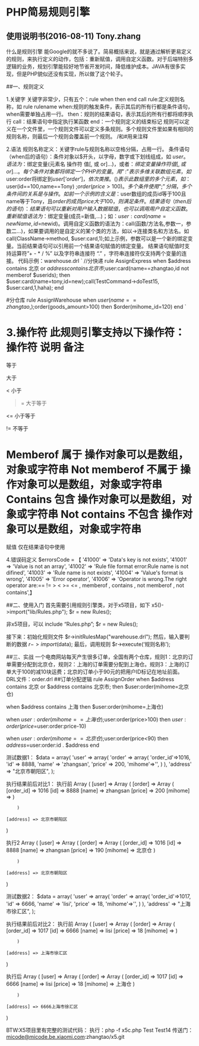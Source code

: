 PHP简易规则引擎
============================
使用说明书(2016-08-11)
Tony.zhang
----------------------------
什么是规则引擎
      能Google的就不多说了。简易概括来说，就是通过解析更易定义的规则，来执行定义的动作，包括：重新赋值，调用自定义函数。对于后端特别多逻辑的业务，规划引擎能较好地节省开发时间，降低维护成本。JAVA有很多实现，但是PHP貌似还没有实现，所以做了这个轮子。
      
##一、规则定义

1.关键字
关键字非常少，只有五个：rule when then end call
rule:定义规则名称，如 rule rulename
when:规则的触发条件，表示其后的所有行都是条件语句，when需要单独占用一行。
then：规则的结果语句，表示其后的所有行都将顺序执行
call：结果语句中指定执行某函数
end：一个规则定义的结束标记
规则可以定义在一个文件里，一个规则文件可以定义多条规则。多个规则文件里如果有相同的规则名称，则最后一个规则会覆盖前一个规则。
/和#用来注释

2.语法
规则名称定义：关键字rule与规则名称以空格分隔，占用一行。
条件语句（when后的语句）：条件对象以$开头，以字母，数字或下划线组成，如 $user。语法为：$绑定变量(元素名 操作符 值[, 或 or]…)，或者：$绑定变量操作符 值[, 或 or]… 。每个条件对象都将绑定一个PHP的变量。用”:”表示多维关联数组元素，如$user:order将绑定到$user[‘order’]，依次类推。()表示此数组里的多个元素，如：$user(id==100,name==Tony) ;$order(price>100)。多个条件使用“;”分隔，多个条件间的关系是与操作。如前一个示例的含义是：$user数组的成员id等于100且name等于Tony，且$order的成员price大于100，则满足条件。
结果语句（then后的语句）：结果语句可以重新对用户输入数据赋值，也可以调用用户自定义函数。重新赋值语法为：$绑定变量(成员=新值,…)；如：$user:card(name=newName,id=$newid)。调用自定义函数的语法为：call(函数/方法名,参数一，参数二…)，如果要调用的是自定义的某个类的方法，如以->连接类名和方法名。如call(ClassName->method, $user:card,1);如上示例，参数可以是一个新的绑定变量。当前结果语句可以引用前一个结果语句赋值的绑定变量。
结果语句赋值时支持运算符”+ - * / %” 以及字符串连接符 “.” ，字符串连接符仅支持两个变量的连接。
代码示例：warehouse.drl
`
//分快递
rule AssignExpress
when
    $address contains 北京   or $address contains 北京市;$user:card(name==zhangtao,id not memberof $userids);
then
    $user:card(name=tony,id=new);call(TestCommand->doTest15, $user:card,1,haha);
end

#分仓库
rule AssignWarehouse
when
    $user(name==zhangtao,);$order(goods_amount>100)
 then
    $order(mihome_id=120)
end
`

3.操作符
此规则引擎支持以下操作符：
操作符
说明
备注
==
等于

>
大于

<
小于

>=
大于等于

<=
小于等于

!=
不等于

Memberof
属于
操作对象可以是数组，对象或字符串
Not memberof
不属于
操作对象可以是数组，对象或字符串
Contains
包含
操作对象可以是数组，对象或字符串
Not contains
不包含
操作对象可以是数组，对象或字符串
=
赋值
仅在结果语句中使用


4.错误码定义
$errorsCode = 【
        '41000' => 'Data\'s key is not exists',
        '41001' => 'Value is not an array',
        '41002' => 'Rule file format error:Rule name is not difined',
        '41003' => 'Rule name is not exists',
        '41004' => 'Value\'s format is wrong',
        '41005' => 'Error operator',
        '41006' => 'Operator is wrong.The right operator are:== != > < >= <= , memberof , contains , not memberof , not contains',】

##二、使用入门
首先需要引用规则引擎类，对于x5项目，如下
x5()->import("lib/Rules.php");
$r = new Rules();

非x5项目，可以
include “Rules.php”;
$r = new Rules();

接下来：初始化规则文件
$r->initRulesMap("warehouse.drl");
然后，输入要判断的数据
$r->import($data);
最后，调用规则
$r->execute(‘规则名称’);


##三、实战
一个电商网站每天产生很多订单，全国有两个仓库，规则1：北京的订单需要分配到北京仓，规则2：上海的订单需要分配到上海仓。规则3：上海的订单大于100的减10块运费；北京的订单小于90元的把用户ID标记在地址前面。
DRL文件：order.drl
##订单分配逻辑
rule AssignOrder
when
    $address contains 北京 or $address contains 北京市;
then
    $user:order(mihome=北京仓)
    
when 
    $address contains 上海
then
    $user:order(mihome=上海仓)    
    
when 
    $user:order(mihome==上海仓);$user:order(price>100)
then
    $user:order(price=$user:order:price-10)

when
    $user:order(mihome==北京仓);$user:order(price<90)
then
    $address=$user:order:id . $address
end

测试数据1：
        $data = array(
            'user' => array(
                'order' => array(
                    'order_id'=>1016,
                    'id' => 8888,
                    'name' => 'zhangsan',
                    'price' => 200,
                    'mihome'=>'',
                    )
            ),
            'address' => "北京市朝阳区",
);


执行结果前后对比1：
执行前
Array
(
    [user] => Array
        (
            [order] => Array
                (
                    [order_id] => 1016
                    [id] => 8888
                    [name] => zhangsan
                    [price] => 200
                    [mihome] => 
                )

        )

    [address] => 北京市朝阳区
)

执行2
Array
(
    [user] => Array
        (
            [order] => Array
                (
                    [order_id] => 1016
                    [id] => 8888
                    [name] => zhangsan
                    [price] => 190
                    [mihome] => 北京仓
                )

        )

    [address] => 北京市朝阳区
)

测试数据2：
        $data = array(
            'user' => array(
                'order' => array(
                    'order_id'=>1017,
                    'id' => 6666,
                    'name' => 'lisi',
                    'price' => 18,
                    'mihome'=>'',
                    )
            ),
            'address' => "上海市徐汇区",
        );


执行结果前后对比2：
执行前
Array
(
    [user] => Array
        (
            [order] => Array
                (
                    [order_id] => 1017
                    [id] => 6666
                    [name] => lisi
                    [price] => 18
                    [mihome] => 
                )

        )

    [address] => 上海市徐汇区
)


执行后
Array
(
    [user] => Array
        (
            [order] => Array
                (
                    [order_id] => 1017
                    [id] => 6666
                    [name] => lisi
                    [price] => 18
                    [mihome] => 上海仓
                )

        )

    [address] => 6666上海市徐汇区
)


BTW:X5项目里有完整的测试代码：
执行：php -f x5c.php Test Test14
传送门：micode@micode.be.xiaomi.com:zhangtao/x5.git
